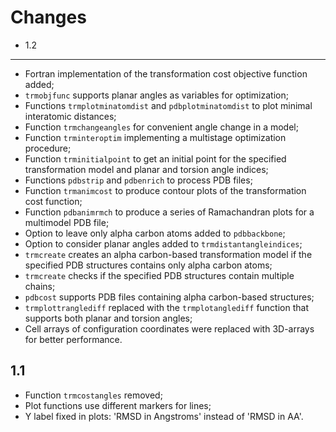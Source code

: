 Changes
=======

* 1.2
-----

- Fortran implementation of the transformation cost objective function
added;
- `trmobjfunc` supports planar angles as variables for optimization;
- Functions `trmplotminatomdist` and `pdbplotminatomdist` to plot minimal
interatomic distances; 
- Function `trmchangeangles` for convenient angle change in a model;
- Function `trminteroptim` implementing a multistage optimization
procedure;
- Function `trminitialpoint` to get an initial point for the specified
transformation model and planar and torsion angle indices;
- Functions `pdbstrip` and `pdbenrich` to process PDB files;
- Function `trmanimcost` to produce contour plots of the transformation
  cost function;
- Function `pdbanimrmch` to produce a series of Ramachandran plots for a
  multimodel PDB file;
- Option to leave only alpha carbon atoms added to `pdbbackbone`;
- Option to consider planar angles added to `trmdistantangleindices`;
- `trmcreate` creates an alpha carbon-based transformation model if the
specified PDB structures contains only alpha carbon atoms;
- `trmcreate` checks if the specified PDB structures contain multiple
  chains;
- `pdbcost` supports PDB files containing alpha carbon-based structures;
- `trmplottranglediff` replaced with the `trmplotanglediff` function that
supports both planar and torsion angles;
- Cell arrays of configuration coordinates were replaced with 3D-arrays
for better performance.

1.1
---

- Function `trmcostangles` removed; 
- Plot functions use different markers for lines;
- Y label fixed in plots: 'RMSD in Angstroms' instead of
'RMSD in AA'.

